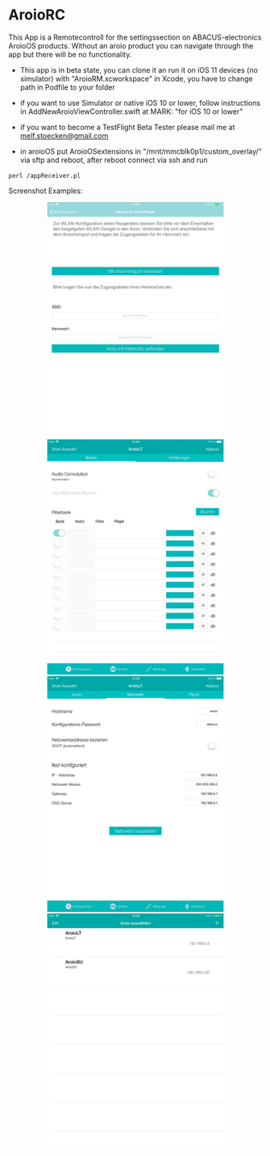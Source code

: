 # AroioRC

This App is a Remotecontroll for the settingssection on ABACUS-electronics AroioOS products. Without an aroio product you can navigate through the app but there will be no functionality. 

- This app is in beta state, you can clone it an run it on iOS 11 devices (no simulator) with "AroioRM.xcworkspace" in Xcode, you have to change path in Podfile to your folder
- if you want to use Simulator or native iOS 10 or lower, follow instructions in AddNewAroioViewController.swift at MARK: "for iOS 10 or lower"
- if you want to become a TestFlight Beta Tester please mail me at melf.stoecken@gmail.com

- in aroioOS put AroioOSextensions in "/mnt/mmcblk0p1/custom_overlay/" via sftp and reboot, after reboot connect via ssh and run
```
perl /appReceiver.pl
```

Screenshot Examples:

<p align="center">
  <img src="https://github.com/Melf11/AroioRC/blob/master/Scrennshots/02_IPad_AddWiFiHotspot.JPG" width="350"/>
  <img src="https://github.com/Melf11/AroioRC/blob/master/Scrennshots/02_IPad_Convolution.JPG" width="350"/>
  <img src="https://github.com/Melf11/AroioRC/blob/master/Scrennshots/02_IPad_Network.JPG" width="350"/>
  <img src="https://github.com/Melf11/AroioRC/blob/master/Scrennshots/02_IPad_TableView.JPG" width="350"/>
</p>
